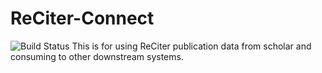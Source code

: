 # ReCiter-Connect
![Build Status](https://codebuild.us-east-1.amazonaws.com/badges?uuid=eyJlbmNyeXB0ZWREYXRhIjoicjIwOU4yYUpwV0xqWC9HM2RxSlBMU3Z1cDJNd2dkVi9KK21wYmRzTVlrejdFSTVCNStjV1BjN3VYL01QNUF0ZTJwWFZCcDQra1Nvd1FpK0ZTYmRNcDZzPSIsIml2UGFyYW1ldGVyU3BlYyI6ImthN0VsdEFkUm5rcVdabDAiLCJtYXRlcmlhbFNldFNlcmlhbCI6MX0%3D&branch=master)
This is for using ReCiter publication data from scholar and consuming to other downstream systems.
